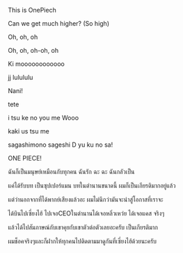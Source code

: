This is OnePiech

Can we get much higher? (So high)

Oh, oh, oh

Oh, oh, oh-oh, oh

Ki moooooooooooo

jj lulululu

Nani!

tete

i tsu ke no you me Wooo

kaki us tsu me

sagashimono sageshi D yu ku no sa!

ONE PIECE!

ฉันก็เป็นมนุษย์เหมือนกับทุกคน ฉันรัก ฉะ ฉะ ฉันกลัวเป็น

แค่ได้รับบท เป็นซุปเปอร์แมน บทในตำนานขนาดนี้ ผมก็เป็นเกียรติมากอยู่แล้ว 

แต่ว่านอกจากที่ได้พากย์เสียงแล้วอะ ผมไม่นึกว่ามันจะนำสู่โอกาสที่เราจะ

ได้บินไปเซี่ยงไฮ้ ไปเจอCEOในตำนานได้เจอหลิ่วเหว่ย ได้เจอแคส จริงๆ 

แล้วได้ไปสัมภาษณ์กับเขาคุยกับเขาตัวต่อตัวเลยอะครับ เป็นเกียรติมาก 

ผมช็อคจริงๆและก็ฝากให้ทุกคนไปติดตามมาดูกันที่เซี่ยงไฮ้ด้วยนะครับ
